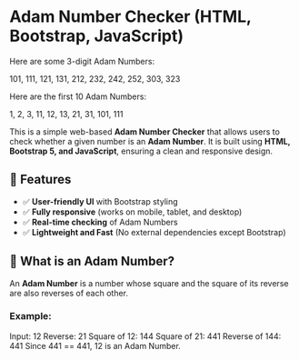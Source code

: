 # Adam Number Checker (HTML, Bootstrap, JavaScript)

Here are some 3-digit Adam Numbers:

101, 111, 121, 131, 212, 232, 242, 252, 303, 323

Here are the first 10 Adam Numbers:

1, 2, 3, 11, 12, 13, 21, 31, 101, 111


This is a simple web-based **Adam Number Checker** that allows users to check whether a given number is an **Adam Number**. It is built using **HTML, Bootstrap 5, and JavaScript**, ensuring a clean and responsive design.

## 📌 Features
- ✅ **User-friendly UI** with Bootstrap styling
- ✅ **Fully responsive** (works on mobile, tablet, and desktop)
- ✅ **Real-time checking** of Adam Numbers
- ✅ **Lightweight and Fast** (No external dependencies except Bootstrap)

## 📜 What is an Adam Number?
An **Adam Number** is a number whose square and the square of its reverse are also reverses of each other.

### Example:
Input: 12 Reverse: 21 Square of 12: 144 Square of 21: 441 Reverse of 144: 441 Since 441 == 441, 12 is an Adam Number.

